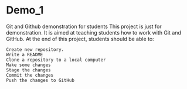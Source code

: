 # Demo_1
Git and Github demonstration for students
This project is just for demonstration.
It is aimed at teaching students how to work with Git and GitHub.
At the end of this project, students should be able to:

    Create new repository.
    Write a README
    Clone a repository to a local computer
    Make some changes
    Stage the changes
    Commit the changes
    Push the changes to GitHub
